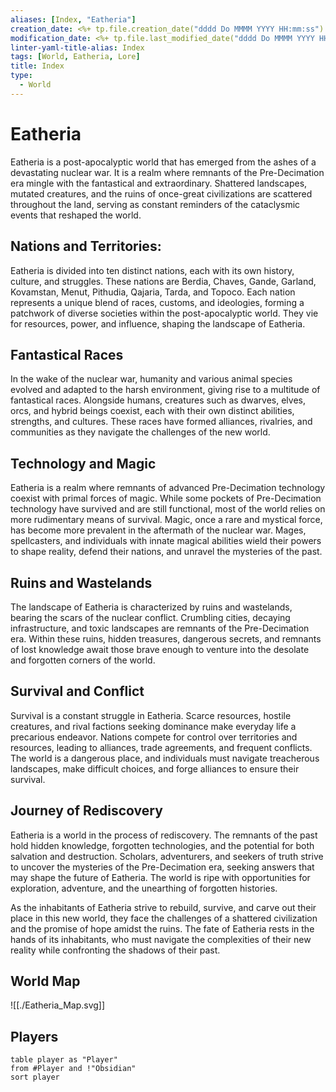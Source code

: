 ```yaml
---
aliases: [Index, "Eatheria"]
creation_date: <%+ tp.file.creation_date("dddd Do MMMM YYYY HH:mm:ss") %>
modification_date: <%+ tp.file.last_modified_date("dddd Do MMMM YYYY HH:mm:ss") %>
linter-yaml-title-alias: Index
tags: [World, Eatheria, Lore]
title: Index
type:
  - World
---
```

# Eatheria

Eatheria is a post-apocalyptic world that has emerged from the ashes of a devastating nuclear war. It is a realm where remnants of the Pre-Decimation era mingle with the fantastical and extraordinary. Shattered landscapes, mutated creatures, and the ruins of once-great civilizations are scattered throughout the land, serving as constant reminders of the cataclysmic events that reshaped the world.

## Nations and Territories:
Eatheria is divided into ten distinct nations, each with its own history, culture, and struggles. These nations are Berdia, Chaves, Gande, Garland, Kovamstan, Menut, Pithudia, Qajaria, Tarda, and Topoco. Each nation represents a unique blend of races, customs, and ideologies, forming a patchwork of diverse societies within the post-apocalyptic world. They vie for resources, power, and influence, shaping the landscape of Eatheria.

## Fantastical Races
In the wake of the nuclear war, humanity and various animal species evolved and adapted to the harsh environment, giving rise to a multitude of fantastical races. Alongside humans, creatures such as dwarves, elves, orcs, and hybrid beings coexist, each with their own distinct abilities, strengths, and cultures. These races have formed alliances, rivalries, and communities as they navigate the challenges of the new world.

## Technology and Magic
Eatheria is a realm where remnants of advanced Pre-Decimation technology coexist with primal forces of magic. While some pockets of Pre-Decimation technology have survived and are still functional, most of the world relies on more rudimentary means of survival. Magic, once a rare and mystical force, has become more prevalent in the aftermath of the nuclear war. Mages, spellcasters, and individuals with innate magical abilities wield their powers to shape reality, defend their nations, and unravel the mysteries of the past.

## Ruins and Wastelands
The landscape of Eatheria is characterized by ruins and wastelands, bearing the scars of the nuclear conflict. Crumbling cities, decaying infrastructure, and toxic landscapes are remnants of the Pre-Decimation era. Within these ruins, hidden treasures, dangerous secrets, and remnants of lost knowledge await those brave enough to venture into the desolate and forgotten corners of the world.

## Survival and Conflict
Survival is a constant struggle in Eatheria. Scarce resources, hostile creatures, and rival factions seeking dominance make everyday life a precarious endeavor. Nations compete for control over territories and resources, leading to alliances, trade agreements, and frequent conflicts. The world is a dangerous place, and individuals must navigate treacherous landscapes, make difficult choices, and forge alliances to ensure their survival.

## Journey of Rediscovery
Eatheria is a world in the process of rediscovery. The remnants of the past hold hidden knowledge, forgotten technologies, and the potential for both salvation and destruction. Scholars, adventurers, and seekers of truth strive to uncover the mysteries of the Pre-Decimation era, seeking answers that may shape the future of Eatheria. The world is ripe with opportunities for exploration, adventure, and the unearthing of forgotten histories.

As the inhabitants of Eatheria strive to rebuild, survive, and carve out their place in this new world, they face the challenges of a shattered civilization and the promise of hope amidst the ruins. The fate of Eatheria rests in the hands of its inhabitants, who must navigate the complexities of their new reality while confronting the shadows of their past.

## World Map
![[./Eatheria_Map.svg]]
## Players
```dataview
table player as "Player"
from #Player and !"Obsidian"
sort player 
```